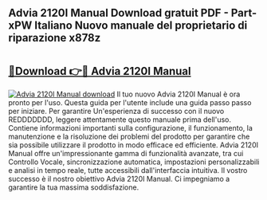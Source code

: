 ## Advia 2120I Manual Download gratuit PDF - Part-xPW Italiano Nuovo manuale del proprietario di riparazione x878z

# <h2><a href="http://dfa0mo.blite.top/?on=Advia+2120I+Manual">🔗Download 👉🔴 Advia 2120I Manual</a></h2>

[![Advia 2120I Manual download](https://i.imgur.com/lujVjoI.png)](http://dfa0mo.blite.top/?on=Advia+2120I+Manual)
Il tuo nuovo Advia 2120I Manual è ora pronto per l'uso. Questa guida per l'utente include una guida passo passo per iniziare. Per garantire Un'esperienza di successo con il nuovo REDDDDDDD, leggere attentamente questo manuale prima dell'uso. Contiene informazioni importanti sulla configurazione, il funzionamento, la manutenzione e la risoluzione dei problemi del prodotto per garantire che sia possibile utilizzare il prodotto in modo efficace ed efficiente. Advia 2120I Manual offre un'impressionante gamma di funzionalità avanzate, tra cui Controllo Vocale, sincronizzazione automatica, impostazioni personalizzabili e analisi in tempo reale, tutte accessibili dall'interfaccia intuitiva. Il vostro successo è il nostro obiettivo Advia 2120I Manual. Ci impegniamo a garantire la tua massima soddisfazione.
